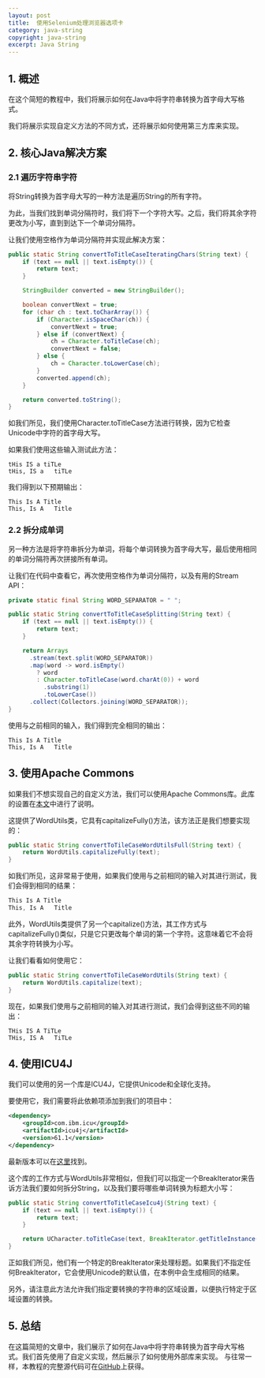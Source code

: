 ```yaml
---
layout: post
title:  使用Selenium处理浏览器选项卡
category: java-string
copyright: java-string
excerpt: Java String
---
```


## 1. 概述

在这个简短的教程中，我们将展示如何在Java中将字符串转换为首字母大写格式。

我们将展示实现自定义方法的不同方式，还将展示如何使用第三方库来实现。

## 2. 核心Java解决方案

### 2.1 遍历字符串字符

将String转换为首字母大写的一种方法是遍历String的所有字符。

为此，当我们找到单词分隔符时，我们将下一个字符大写。之后，我们将其余字符更改为小写，直到到达下一个单词分隔符。

让我们使用空格作为单词分隔符并实现此解决方案：

```java
public static String convertToTitleCaseIteratingChars(String text) {
    if (text == null || text.isEmpty()) {
        return text;
    }

    StringBuilder converted = new StringBuilder();

    boolean convertNext = true;
    for (char ch : text.toCharArray()) {
        if (Character.isSpaceChar(ch)) {
            convertNext = true;
        } else if (convertNext) {
            ch = Character.toTitleCase(ch);
            convertNext = false;
        } else {
            ch = Character.toLowerCase(ch);
        }
        converted.append(ch);
    }

    return converted.toString();
}
```

如我们所见，我们使用Character.toTitleCase方法进行转换，因为它检查Unicode中字符的首字母大写。

如果我们使用这些输入测试此方法：

```plaintext
tHis IS a tiTLe
tHis, IS a   tiTLe
```

我们得到以下预期输出：

```plaintext
This Is A Title
This, Is A   Title
```

### 2.2 拆分成单词

另一种方法是将字符串拆分为单词，将每个单词转换为首字母大写，最后使用相同的单词分隔符再次拼接所有单词。

让我们在代码中查看它，再次使用空格作为单词分隔符，以及有用的Stream API：

```java
private static final String WORD_SEPARATOR = " ";

public static String convertToTitleCaseSplitting(String text) {
    if (text == null || text.isEmpty()) {
        return text;
    }

    return Arrays
      .stream(text.split(WORD_SEPARATOR))
      .map(word -> word.isEmpty()
        ? word
        : Character.toTitleCase(word.charAt(0)) + word
          .substring(1)
          .toLowerCase())
      .collect(Collectors.joining(WORD_SEPARATOR));
}
```

使用与之前相同的输入，我们得到完全相同的输出：

```plaintext
This Is A Title
This, Is A   Title
```

## 3. 使用Apache Commons

如果我们不想实现自己的自定义方法，我们可以使用Apache Commons库。此库的设置在[本文](https://www.tuyucheng.com/string-processing-commons-lang)中进行了说明。

这提供了WordUtils类，它具有capitalizeFully()方法，该方法正是我们想要实现的：

```java
public static String convertToTileCaseWordUtilsFull(String text) {
    return WordUtils.capitalizeFully(text);
}
```

如我们所见，这非常易于使用，如果我们使用与之前相同的输入对其进行测试，我们会得到相同的结果：

```java
This Is A Title
This, Is A   Title
```

此外，WordUtils类提供了另一个capitalize()方法，其工作方式与capitalizeFully()类似，只是它只更改每个单词的第一个字符。这意味着它不会将其余字符转换为小写。

让我们看看如何使用它：

```java
public static String convertToTileCaseWordUtils(String text) {
    return WordUtils.capitalize(text);
}
```

现在，如果我们使用与之前相同的输入对其进行测试，我们会得到这些不同的输出：

```plaintext
THis IS A TiTLe
THis, IS A   TiTLe
```

## 4. 使用ICU4J

我们可以使用的另一个库是ICU4J，它提供Unicode和全球化支持。

要使用它，我们需要将此依赖项添加到我们的项目中：

```xml
<dependency>
    <groupId>com.ibm.icu</groupId>
    <artifactId>icu4j</artifactId>
    <version>61.1</version>
</dependency>
```

最新版本可以在[这里](https://search.maven.org/classic/#search|ga|1|a%3A"icu4j"ANDg%3A"com.ibm.icu")找到。

这个库的工作方式与WordUtils非常相似，但我们可以指定一个BreakIterator来告诉方法我们要如何拆分String，以及我们要将哪些单词转换为标题大小写：

```java
public static String convertToTitleCaseIcu4j(String text) {
    if (text == null || text.isEmpty()) {
        return text;
    }

    return UCharacter.toTitleCase(text, BreakIterator.getTitleInstance());
}
```

正如我们所见，他们有一个特定的BreakIterator来处理标题。如果我们不指定任何BreakIterator，它会使用Unicode的默认值，在本例中会生成相同的结果。

另外，请注意此方法允许我们指定要转换的字符串的区域设置，以便执行特定于区域设置的转换。

## 5. 总结

在这篇简短的文章中，我们展示了如何在Java中将字符串转换为首字母大写格式。我们首先使用了自定义实现，然后展示了如何使用外部库来实现。
与往常一样，本教程的完整源代码可在[GitHub](https://github.com/tu-yucheng/taketoday-tutorial4j/tree/master/java-core-modules/java-string-algorithms-1)上获得。
